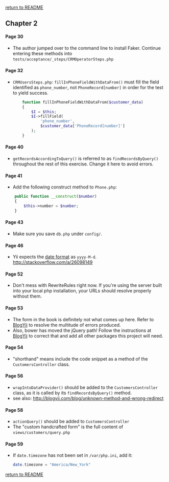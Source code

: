 [return to README](README.md)
## Chapter 2

#### Page 30
- The author jumped over to the command line to install Faker. Continue entering these methods into `tests/acceptance/_steps/CRMOperatorSteps.php`

#### Page 32
- `CRMUsersSteps.php`: `fillInPhoneFieldWithDataFrom()` must fill the field identified as `phone_number`, not `PhoneRecord[number]` in order for the test to yield success.

    ```php
        function fillInPhoneFieldWithDataFrom($customer_data)
        {
            $I = $this;
            $I->fillField(
                'phone_number',
                $customer_data['PhoneRecord[number]']
            );
        }
    ```

#### Page 40
- `getRecordsAccordingToQuery()` is referred to as `findRecordsByQuery()` throughout the rest of this exercise. Change it here to avoid errors.

#### Page 41
- Add the following construct method to `Phone.php`:
```php
    public function __construct($number)
    {
        $this->number = $number;
    }
```

#### Page 43
- Make sure you save `db.php` under `config/`.

#### Page 46
- Yii expects the [date format](http://userguide.icu-project.org/formatparse/datetime#TOC-Date-Time-Format-Syntax) as `yyyy-M-d`. http://stackoverflow.com/a/26098149

#### Page 52
- Don't mess with RewriteRules right now. If you're using the server built into your local php installation, your URLs should resolve properly without them.

#### Page 53
- The form in the book is definitely not what comes up here. Refer to [BlogYii](http://blogyii.com/blog/class-customerrecord-not-found) to resolve the multitude of errors produced.
- Also, bower has moved the jQuery path! Follow the instructions at [BlogYii](http://blogyii.com/blog/installing-yii2-with-composer) to correct that and add all other packages this project will need.

#### Page 54
- "shorthand" means include the code snippet as a method of the `CustomersController` class.

#### Page 56
- `wrapIntoDataProvider()` should be added to the `CustomersController` class, as it is called by its `findRecordsByQuery()` method.
- see also: http://blogyii.com/blog/unknown-method-and-wrong-redirect

#### Page 58
- `actionQuery()` should be added to `CustomersController`
- The "custom handcrafted form" is the full content of `views/customers/query.php`

#### Page 59
- If `date.timezone` has not been set in `/var/php.ini`, add it:

    ```php
    date.timezone = "America/New_York"
    ```
[return to README](README.md)
